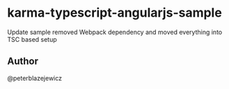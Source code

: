 # karma-typescript-angularjs-sample

Update sample removed Webpack dependency and moved everything into TSC based setup


## Author

@peterblazejewicz